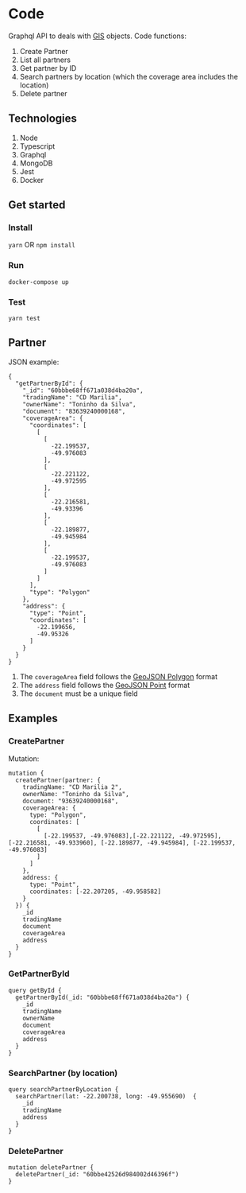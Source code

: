 # Code

Graphql API to deals with [GIS](https://en.wikipedia.org/wiki/Geographic_information_system) objects.
Code functions:

 1. Create Partner
 2. List all partners
 3. Get partner by ID
 4. Search partners by location (which the coverage area includes the location)
 5. Delete partner

## Technologies

 1. Node
 2. Typescript
 3. Graphql
 4. MongoDB
 5. Jest
 6. Docker

## Get started
### Install
`yarn` OR `npm install`

### Run
`docker-compose up`

### Test
`yarn test`

## Partner
JSON example: 

    {
      "getPartnerById": {
        "_id": "60bbbe68ff671a038d4ba20a",
        "tradingName": "CD Marilia",
        "ownerName": "Toninho da Silva",
        "document": "83639240000168",
        "coverageArea": {
          "coordinates": [
            [
              [
                -22.199537,
                -49.976083
              ],
              [
                -22.221122,
                -49.972595
              ],
              [
                -22.216581,
                -49.93396
              ],
              [
                -22.189877,
                -49.945984
              ],
              [
                -22.199537,
                -49.976083
              ]
            ]
          ],
          "type": "Polygon"
        },
        "address": {
          "type": "Point",
          "coordinates": [
            -22.199656,
            -49.95326
          ]
        }
      }
    }
   
   

 1. The `coverageArea` field follows the [GeoJSON Polygon](https://en.wikipedia.org/wiki/GeoJSON) format
 2. The `address` field follows the [GeoJSON Point](https://en.wikipedia.org/wiki/GeoJSON) format
 3. The `document` must be a unique field

## Examples
### CreatePartner
Mutation:  

    mutation {
      createPartner(partner: {
        tradingName: "CD Marilia 2",
        ownerName: "Toninho da Silva",
        document: "93639240000168",
        coverageArea: { 
          type: "Polygon", 
          coordinates: [
            [
              [-22.199537, -49.976083],[-22.221122, -49.972595], [-22.216581, -49.933960], [-22.189877, -49.945984], [-22.199537, -49.976083]
            ]
          ]
        },
        address: { 
          type: "Point",
          coordinates: [-22.207205, -49.958582]
        }
      }) {
        _id
        tradingName
        document
        coverageArea
        address
      }
    } 

### GetPartnerById

    query getById {
      getPartnerById(_id: "60bbbe68ff671a038d4ba20a") {
        _id
        tradingName
        ownerName
        document
        coverageArea
        address
      }
    }

### SearchPartner (by location)

    query searchPartnerByLocation {
      searchPartner(lat: -22.200738, long: -49.955690)  {
        _id
        tradingName
        address
      }
    }
 ### DeletePartner
 

    mutation deletePartner {
      deletePartner(_id: "60bbe42526d984002d46396f") 
    }
